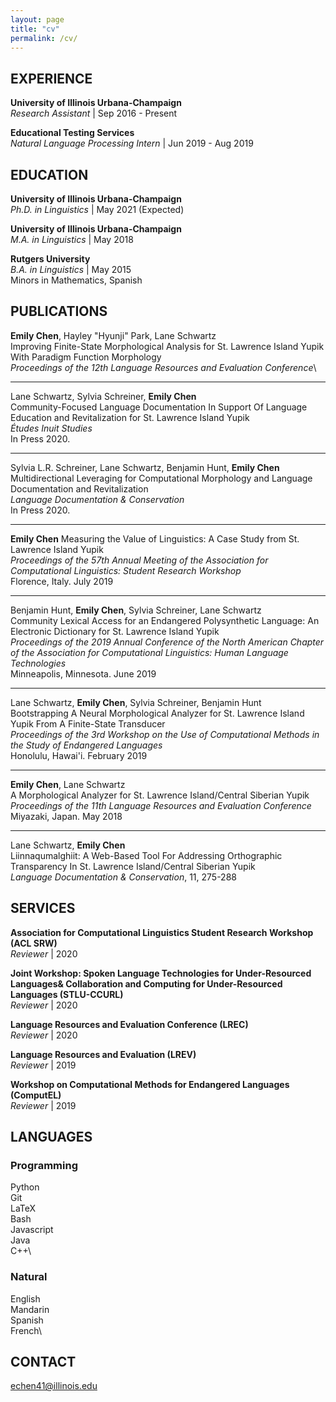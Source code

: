 ```yaml
---
layout: page
title: "cv"
permalink: /cv/
---
```


## EXPERIENCE

**University of Illinois Urbana-Champaign**\
*Research Assistant* | Sep 2016 - Present

**Educational Testing Services**\
*Natural Language Processing Intern* | Jun 2019 - Aug 2019


## EDUCATION

**University of Illinois Urbana-Champaign**\
*Ph.D. in Linguistics* | May 2021 (Expected)

**University of Illinois Urbana-Champaign**\
*M.A. in Linguistics* | May 2018

**Rutgers University**\
*B.A. in Linguistics* | May 2015\
Minors in Mathematics, Spanish


## PUBLICATIONS

**Emily Chen**, Hayley "Hyunji" Park, Lane Schwartz\
Improving Finite-State Morphological Analysis for St. Lawrence Island Yupik With Paradigm Function Morphology\
*Proceedings of the 12th Language Resources and Evaluation Conference*\

---

Lane Schwartz, Sylvia Schreiner, **Emily Chen**\
Community-Focused Language Documentation In Support Of Language Education and Revitalization for St. Lawrence Island Yupik\
*Études Inuit Studies*\
In Press 2020.

---

Sylvia L.R. Schreiner, Lane Schwartz, Benjamin Hunt, **Emily Chen**\
Multidirectional Leveraging for Computational Morphology and Language Documentation and Revitalization\
*Language Documentation & Conservation*\
In Press 2020.

---

**Emily Chen**
Measuring the Value of Linguistics: A Case Study from St. Lawrence Island Yupik\
*Proceedings of the 57th Annual Meeting of the Association for Computational Linguistics: Student Research Workshop*\
Florence, Italy. July 2019

---

Benjamin Hunt, **Emily Chen**, Sylvia Schreiner, Lane Schwartz\
Community Lexical Access for an Endangered Polysynthetic Language: An Electronic Dictionary for St. Lawrence Island Yupik\
*Proceedings of the 2019 Annual Conference of the North American Chapter of the Association for Computational Linguistics: Human Language Technologies*\
Minneapolis, Minnesota. June 2019

---

Lane Schwartz, **Emily Chen**, Sylvia Schreiner, Benjamin Hunt\
Bootstrapping A Neural Morphological Analyzer for St. Lawrence Island Yupik From A Finite-State Transducer\
*Proceedings of the 3rd Workshop on the Use of Computational Methods in the Study of Endangered Languages*\
Honolulu, Hawai'i. February 2019

---

**Emily Chen**, Lane Schwartz\
A Morphological Analyzer for St. Lawrence Island/Central Siberian Yupik\
*Proceedings of the 11th Language Resources and Evaluation Conference*\
Miyazaki, Japan. May 2018

---

Lane Schwartz, **Emily Chen**\
Liinnaqumalghiit: A Web-Based Tool For Addressing Orthographic Transparency In St. Lawrence Island/Central Siberian Yupik\
*Language Documentation & Conservation*, 11, 275-288


## SERVICES

**Association for Computational Linguistics Student Research Workshop (ACL SRW)**\
*Reviewer* | 2020

**Joint Workshop: Spoken Language Technologies for Under-Resourced Languages\& Collaboration and Computing for Under-Resourced Languages (STLU-CCURL)** \
*Reviewer* | 2020

**Language Resources and Evaluation Conference (LREC)**\
*Reviewer* | 2020

**Language Resources and Evaluation (LREV)**\
*Reviewer* | 2019

**Workshop on Computational Methods for Endangered Languages (ComputEL)**\
*Reviewer* | 2019


## LANGUAGES

### Programming

Python\
Git\
LaTeX\
Bash\
Javascript\
Java\
C++\

### Natural

English\
Mandarin\
Spanish\
French\


## CONTACT
echen41@illinois.edu

